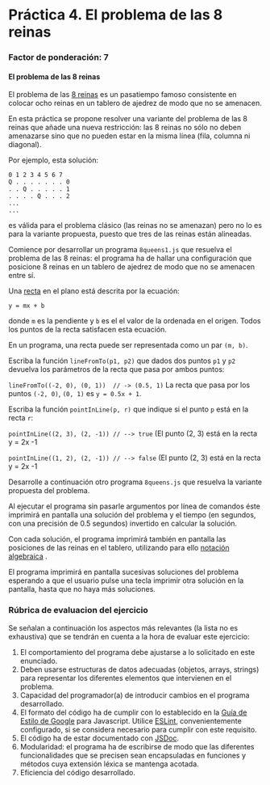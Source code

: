 # Práctica 4. El problema de las 8 reinas
### Factor de ponderación: 7

#### El problema de las 8 reinas


El problema de las [8 reinas](https://en.wikipedia.org/wiki/Eight_queens_puzzle) es un pasatiempo famoso consistente en colocar ocho reinas
en un tablero de ajedrez de modo que no se amenacen.

En esta práctica se propone resolver una variante del problema de las 8 reinas que añade una
nueva restricción: las 8 reinas no sólo no deben amenazarse sino que no pueden estar en la
misma línea (fila, columna ni diagonal).

Por ejemplo, esta solución:

```
0 1 2 3 4 5 6 7
Q . . . . . . . 0
. . Q . . . . . 1
. . . . Q . . . 2
...
...
```

es válida para el problema clásico (las reinas no se amenazan) pero no lo es para la variante propuesta, puesto que tres
de las reinas están alineadas.

Comience por desarrollar un programa `8queens1.js` que resuelva el problema de las 8 reinas: el programa ha de hallar una configuración que posicione 8 reinas en un tablero de ajedrez de modo que no se amenacen entre sí.

Una [recta](https://en.wikipedia.org/wiki/Line_(geometry)#On_the_Cartesian_plane) en el plano está descrita por la ecuación:

`y = mx + b`

donde `m` es la pendiente y `b` es el el valor de la ordenada en el origen.
Todos los puntos de la recta satisfacen esta ecuación.

En un programa, una recta puede ser representada como un par `(m, b)`.

Escriba la función
`lineFromTo(p1, p2)`
que dados dos puntos `p1` y `p2` devuelva los parámetros de la recta que pasa por ambos puntos:

`lineFromTo((-2, 0), (0, 1))  // -> (0.5, 1)`  La recta que pasa por los puntos `(-2, 0)`, `(0, 1)` es `y = 0.5x + 1`.


Escriba la función
`pointInLine(p, r)`
que indique si el punto `p` está en la recta `r`:

`pointInLine((2, 3), (2, -1)) // --> true` (El punto (2, 3) está en la recta y = 2x -1

`pointInLine((1, 2), (2, -1)) // --> false` (El punto (2, 3) está en la recta y = 2x -1

Desarrolle a continuación otro programa `8queens.js` que resuelva la variante propuesta del problema.

Al ejecutar el programa sin pasarle argumentos por línea de comandos
éste imprimirá en pantalla una solución del problema y el tiempo (en segundos, con una precisión de 0.5 segundos) invertido en calcular la solución.

Con cada solución, el programa imprimirá también en pantalla las posiciones de las reinas en el tablero,
utilizando para ello [notación algebraica](https://en.wikipedia.org/wiki/Algebraic_notation_(chess)) .

El programa imprimirá en pantalla sucesivas soluciones del problema esperando a que el usuario pulse una tecla
imprimir otra solución en la pantalla, hasta que no haya más soluciones.

### Rúbrica de evaluacion del ejercicio

Se señalan a continuación los aspectos más relevantes (la lista no es exhaustiva)
que se tendrán en cuenta a la hora de evaluar este ejercicio:
1. El comportamiento del programa debe ajustarse a lo solicitado en este enunciado.
2. Deben usarse estructuras de datos adecuadas (objetos, arrays, strings) para representar los diferentes elementos que intervienen en el problema.
3. Capacidad del programador(a) de introducir cambios en el programa desarrollado.
4. El formato del código ha de cumplir con lo establecido en la [Guía de Estilo de Google](https://google.github.io/styleguide/jsguide.html)
para Javascript. Utilice [ESLint](https://eslint.org/), convenientemente configurado, si se considera necesario para cumplir con este requisito.
5. El código ha de estar documentado con [JSDoc](https://jsdoc.app/).
6. Modularidad: el programa ha de escribirse de modo que las diferentes funcionalidades
que se precisen sean encapsuladas en funciones y métodos cuya extensión léxica se
mantenga acotada.
7. Eficiencia del código desarrollado.
